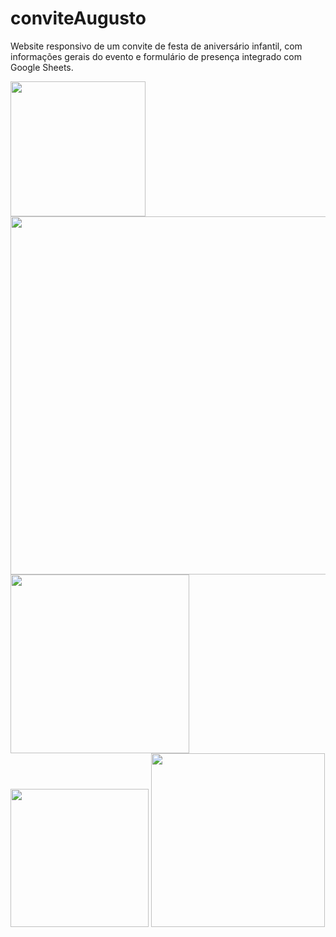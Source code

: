 # conviteAugusto
Website responsivo de um convite de festa de aniversário infantil, com informações gerais do evento e formulário de presença integrado com Google Sheets.
<br>

<div display=flex>
  <img src="https://github.com/user-attachments/assets/fc814104-f1f5-4ecb-8ff0-415fdea84273" width="216"></img>
  <img src="https://github.com/user-attachments/assets/cdbc5024-b0c0-456a-b72a-045603b64e07" width="573"></img>
  <img src="https://github.com/user-attachments/assets/d2d8de58-840f-476d-9d2f-28f70dc5b931" width="286"></img>
  <img src="https://github.com/user-attachments/assets/a4d29d53-1c5d-4efa-ace7-73a2e1698edb" width="221"></img>
  <img src="https://github.com/user-attachments/assets/b4900085-ba30-46fd-a293-73753c955f20" width="278"></img>
</div>
